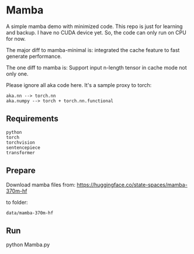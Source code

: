 # Mamba

A simple mamba demo with minimized code. This repo is just for learning and backup. I have no CUDA device yet. So, the code can only run on CPU for now.

The major diff to mamba-minimal is: integrated the cache feature to fast generate performance.

The one diff to mamba is: Support input n-length tensor in cache mode not only one.

Please ignore all aka code here. It's a sample proxy to torch:

    aka.nn --> torch.nn
    aka.numpy --> torch + torch.nn.functional

## Requirements

    python
    torch
    torchvision
    sentencepiece
    transformer

## Prepare

Download mamba files from: https://huggingface.co/state-spaces/mamba-370m-hf

to folder:

    data/mamba-370m-hf

## Run

python Mamba.py
